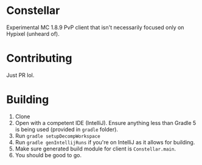 # Constellar
Experimental MC 1.8.9 PvP client that isn't necessarily focused only on Hypixel (unheard of).

# Contributing
Just PR lol.

# Building
1. Clone
2. Open with a competent IDE (IntelliJ). Ensure anything less than Gradle 5 is being used (provided in `gradle` folder).
3. Run `gradle setupDecompWorkspace`
4. Run `gradle genIntellijRuns` if you're on IntelliJ as it allows for building.
5. Make sure generated build module for client is `Constellar.main`.
6. You should be good to go.